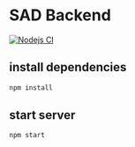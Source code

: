 # SAD Backend
[![Nodejs CI](https://github.com/Chiuweiyu/sad_backend/actions/workflows/nodejs-ci.yml/badge.svg)](https://github.com/Chiuweiyu/sad_backend/actions/workflows/nodejs-ci.yml)

## install dependencies

```bash
npm install
```

## start server

```bash
npm start
```
